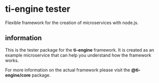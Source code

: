 # ti-engine tester
Flexible framework for the creation of microservices with node.js.

## information
This is the tester package for the **ti-engine** framework. It is created as an example microservice that can help you understand how the framework works.

For more information on the actual framework please visit the **@ti-engine/core** package.
